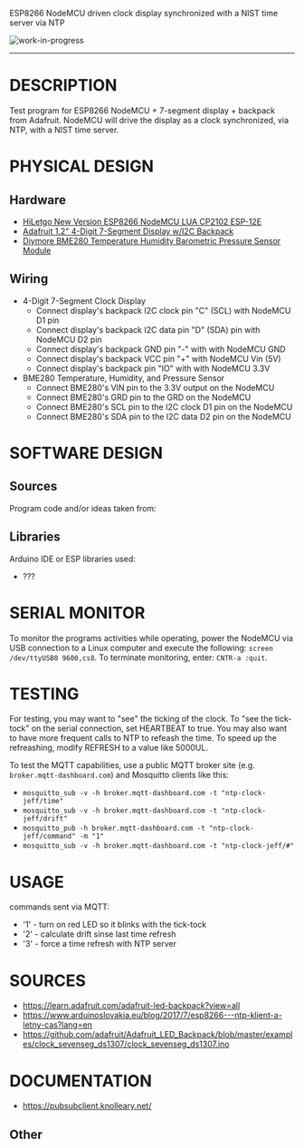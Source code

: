<!--
Maintainer:   jeffskinnerbox@yahoo.com / www.jeffskinnerbox.me
Version:      0.4.0
-->

ESP8266 NodeMCU driven clock display synchronized with a NIST time server via NTP

![work-in-progress](http://worktrade.eu/img/uc.gif "These materials require additional work and are not ready for general use.")

---

# DESCRIPTION
Test program for ESP8266 NodeMCU + 7-segment display + backpack from Adafruit.
NodeMCU will drive the display as a clock synchronized, via NTP, with a NIST time server.

# PHYSICAL DESIGN
## Hardware
* [HiLetgo New Version ESP8266 NodeMCU LUA CP2102 ESP-12E](https://www.amazon.com/gp/product/B010O1G1ES)
* [Adafruit 1.2" 4-Digit 7-Segment Display w/I2C Backpack](https://www.adafruit.com/product/1270)
* [Diymore BME280 Temperature Humidity Barometric Pressure Sensor Module](https://www.amazon.com/gp/product/B01LETIESU/)

## Wiring
* 4-Digit 7-Segment Clock Display
    * Connect display's backpack I2C clock pin "C" (SCL) with NodeMCU D1 pin
    * Connect display's backpack I2C data pin "D" (SDA) pin with NodeMCU D2 pin
    * Connect display's backpack GND pin "-" with with NodeMCU GND
    * Connect display's backpack VCC pin "+" with NodeMCU Vin (5V)
    * Connect display's backpack pin "IO" with with NodeMCU 3.3V
* BME280 Temperature, Humidity, and Pressure Sensor
    * Connect BME280's VIN pin to the 3.3V output on the NodeMCU
    * Connect BME280's GRD pin to the GRD on the NodeMCU
    * Connect BME280's SCL pin to the I2C clock D1 pin on the NodeMCU
    * Connect BME280's SDA pin to the I2C data D2 pin on the NodeMCU

# SOFTWARE DESIGN
## Sources
Program code and/or ideas taken from:

## Libraries
Arduino IDE or ESP libraries used:

* ???

# SERIAL MONITOR
To monitor the programs activities while operating, power the NodeMCU via
USB connection to a Linux computer and execute the following: `screen /dev/ttyUSB0 9600,cs8`.
To terminate monitoring, enter: `CNTR-a :quit`.

# TESTING
For testing, you may want to "see" the ticking of the clock.  To "see the tick-tock"
on the serial connection, set HEARTBEAT to true.  You may also want to have more
frequent calls to NTP to refeash the time.  To speed up the refreashing, modify REFRESH
to a value like 5000UL.

To test the MQTT capabilities, use a public MQTT broker site
(e.g. `broker.mqtt-dashboard.com`)
and Mosquitto clients like this:

* `mosquitto_sub -v -h broker.mqtt-dashboard.com -t "ntp-clock-jeff/time"`
* `mosquitto_sub -v -h broker.mqtt-dashboard.com -t "ntp-clock-jeff/drift"`
* `mosquitto_pub -h broker.mqtt-dashboard.com -t "ntp-clock-jeff/command" -m "1"`
* `mosquitto_sub -v -h broker.mqtt-dashboard.com -t "ntp-clock-jeff/#"`

# USAGE
commands sent via MQTT:

* '1' - turn on red LED so it blinks with the tick-tock
* '2' - calculate drift sinse last time refresh
* '3' - force a time refresh with NTP server

# SOURCES
* https://learn.adafruit.com/adafruit-led-backpack?view=all
* https://www.arduinoslovakia.eu/blog/2017/7/esp8266---ntp-klient-a-letny-cas?lang=en
* https://github.com/adafruit/Adafruit_LED_Backpack/blob/master/examples/clock_sevenseg_ds1307/clock_sevenseg_ds1307.ino

# DOCUMENTATION
* https://pubsubclient.knolleary.net/

## Other


